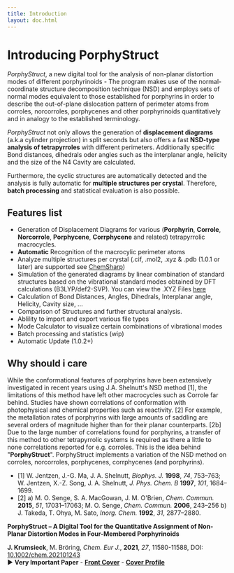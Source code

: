 ```yaml
---
title: Introduction
layout: doc.html
---
```

# Introducing PorphyStruct

*PorphyStruct*, a new digital tool for the analysis of non-planar distortion modes of different porphyrinoids - The program makes use of the normal-coordinate structure decomposition technique (NSD) and employs sets of normal modes equivalent to those established for porphyrins in order to describe the out-of-plane dislocation pattern of perimeter atoms from corroles, norcorroles, porphycenes and other porphyrinoids quantitatively and in analogy to the established terminology.

*PorphyStruct* not only allows the generation of **displacement diagrams** (a.k.a cylinder projection) in split seconds but also offers a fast **NSD-type analysis of tetrapyrroles** with different perimeters. Additionally specific Bond distances, dihedrals oder angles such as the interplanar angle, helicity and the size of the N4 Cavity are calculated.


Furthermore, the cyclic structures are automatically detected and the analysis is fully automatic for **multiple structures per crystal**. Therefore, **batch processing** and statistical evaluation is also possible.

## Features list

* Generation of Displacement Diagrams for various (**Porphyrin**, **Corrole**, **Norcorrole**, **Porphycene**, **Corrphycene** and related) tetrapyrrolic macrocycles.
* **Automatic** Recognition of the macrocylic perimeter atoms
* Analyze multiple structures per crystal (.cif, .mol2, .xyz & .pdb (1.0.1 or later) are supported see [ChemSharp](https://github.com/jenskrumsieck/chemsharp))
* Simulation of the generated diagrams by linear combination of standard structures based on the vibrational standard modes obtained by DFT calculations (B3LYP/def2-SVP). You can view the .XYZ Files [here](https://github.com/JensKrumsieck/PorphyStruct/tree/master/PorphyStruct.Core/Reference)
* Calculation of Bond Distances, Angles, Dihedrals, Interplanar angle, Helicity, Cavity size, ...
* Comparison of Structures and further structural analysis.
* Ablility to import and export various file types
* Mode Calculator to visualize certain combinations of vibrational modes
* Batch processing and statistics (wip)
* Automatic Update (1.0.2+)


## Why should i care

While the conformational features of porphyrins have been extensively investigated in recent years using J.A. Shelnutt's NSD method \[1], the limitations of this method have left other macrocycles such as Corrole far behind. Studies have shown correlations of conformation with photophysical and chemical properties such as reactivity. \[2] For example, the metallation rates of porphyrins with large amounts of saddling are several orders of magnitude higher than for their planar counterparts. \[2b] Due to the large number of correlations found for porphyrins, a transfer of this method to other tetrapyrrolic systems is required as there a little to none correlations reported for e.g. corroles. This is the idea behind "**PorphyStruct**". PorphyStruct implements a variation of the NSD method on corroles, norcorroles, porphycenes, corrphycenes (and porphyrins).

* \[1] W. Jentzen, J.-G. Ma, J. A. Shelnutt, *Biophys. J.* **1998**, *74*, 753–763; W. Jentzen, X.-Z. Song, J. A. Shelnutt, *J. Phys. Chem. B* **1997**, *101*, 1684–1699.
* \[2] a) M. O. Senge, S. A. MacGowan, J. M. O'Brien, *Chem. Commun.* **2015**, *51*, 17031–17063; M. O. Senge, *Chem. Commun.* **2006**, 243–256 b) J. Takeda, T. Ohya, M. Sato, *Inorg. Chem.* **1992**, *31*, 2877–2880.


**PorphyStruct – A Digital Tool for the Quantitative Assignment of Non-Planar Distortion Modes in Four-Membered Porphyrinoids**

**J. Krumsieck**, M. Bröring, *Chem. Eur J.*, **2021**, *27*, 11580-11588, DOI: [10.1002/chem.202101243](https://doi.org/10.1002/chem.202101243)\
▶️ **Very Important Paper** - **[Front Cover](http://doi.org/10.1002/chem.202101992)** - **[Cover Profile](http://doi.org/10.1002/chem.202101993)**
